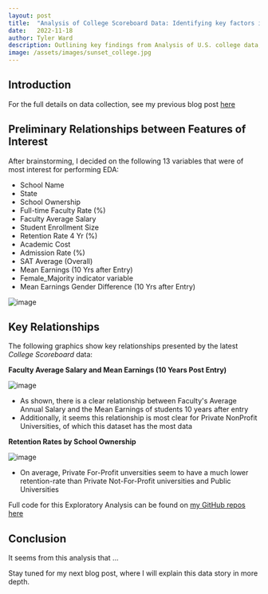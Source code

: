 ```yaml
---
layout: post
title:  "Analysis of College Scoreboard Data: Identifying key factors in Higher Education on student success"
date:   2022-11-18
author: Tyler Ward
description: Outlining key findings from Analysis of U.S. college data, this post helps us show what factors lead to high post grad earnings, student retention, gender equality in enrollment, and more!
image: /assets/images/sunset_college.jpg
---
```



## Introduction


For the full details on data collection, see my previous blog post [here](https://runstats21.github.io/stat-386-projects/2022/10/17/webscraping-post.html)

## Preliminary Relationships between Features of Interest
After brainstorming, I decided on the following 13 variables that were of most interest for performing EDA:
* School Name
* State
* School Ownership
* Full-time Faculty Rate (%)
* Faculty Average Salary
* Student Enrollment Size
* Retention Rate 4 Yr (%)
* Academic Cost
* Admission Rate (%)
* SAT Average (Overall)
* Mean Earnings (10 Yrs after Entry)
* Female_Majority indicator variable
* Mean Earnings Gender Difference (10 Yrs after Entry)

![image](https://user-images.githubusercontent.com/112500643/202626810-06f8ffcb-7679-4b38-8851-df68c62eaa61.png)


## Key Relationships

The following graphics show key relationships presented by the latest *College Scoreboard* data:


**Faculty Average Salary and Mean Earnings (10 Years Post Entry)**

![image](https://user-images.githubusercontent.com/112500643/202806344-e697d56b-6425-477c-80c3-2eb88c48fa9f.png)

* As shown, there is a clear relationship between Faculty's Average Annual Salary and the Mean Earnings of students 10 years after entry
* Additionally, it seems this relationship is most clear for Private NonProfit Universities, of which this dataset has the most data



**Retention Rates by School Ownership**

![image](https://user-images.githubusercontent.com/112500643/202804126-e3553ecc-a21e-4b98-8a8d-69da21210d1e.png)


* On average, Private For-Profit unversities seem to have a much lower retention-rate than Private Not-For-Profit universities and Public Universities 


Full code for this Exploratory Analysis can be found on [my GitHub repos](https://github.com/runstats21/college-score-card-analysis) [here](https://github.com/runstats21/college-score-card-analysis/blob/main/CollegeScorecardEDA.ipynb)

## Conclusion

It seems from this analysis that ...

Stay tuned for my next blog post, where I will explain this data story in more depth.


